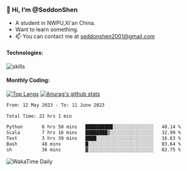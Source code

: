 ### 👋 Hi, I’m @SeddonShen
- A student in NWPU,Xi'an China.
- Want to learn something.
- 📫 You can contact me at seddonshen2001@gmail.com

#### Technologies:

![skills](https://skillicons.dev/icons?i=scala,js,html,css,bootstrap,jquery,c,cpp,cloudflare,django,docker,flask,git,github,githubactions,linux,latex,mysql,nodejs,ps,php,pr,py,raspberrypi,redis,unreal,v,vscode,vue,bash)

#### Monthly Coding:
[![Top Langs](https://github-readme-stats.vercel.app/api/top-langs?username=seddonshen&show_icons=true&locale=en&layout=compact&hide=html&langs_count=8)](https://github.com/SeddonShen/)
[![Anurag's github stats](https://github-readme-stats.vercel.app/api?username=SeddonShen&count_private=true&show_icons=true)](https://github.com/anuraghazra/github-readme-stats)
<!--START_SECTION:waka-->

```txt
From: 12 May 2023 - To: 11 June 2023

Total Time: 22 hrs 1 min

Python       8 hrs 50 mins   ██████████░░░░░░░░░░░░░░░   40.14 %
Scala        7 hrs 16 mins   ████████▒░░░░░░░░░░░░░░░░   32.99 %
Text         3 hrs 39 mins   ████░░░░░░░░░░░░░░░░░░░░░   16.63 %
Bash         48 mins         █░░░░░░░░░░░░░░░░░░░░░░░░   03.64 %
sh           36 mins         ▓░░░░░░░░░░░░░░░░░░░░░░░░   02.75 %
```

<!--END_SECTION:waka-->

![WakaTime Daily](https://wakatime.com/share/@seddon2001/61a7e342-5f12-4fea-bf92-1fac161e97d6.svg)
<!---
SeddonShen/SeddonShen is a ✨ special ✨ repository because its `README.md` (this file) appears on your GitHub profile.
You can click the Preview link to take a look at your changes.
--->
